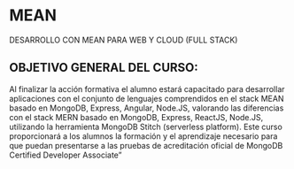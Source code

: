 # MEAN
DESARROLLO CON MEAN PARA WEB Y CLOUD (FULL STACK)

## OBJETIVO GENERAL DEL CURSO:
Al finalizar la acción formativa el alumno estará capacitado para desarrollar aplicaciones con el conjunto de lenguajes
comprendidos en el stack MEAN basado en MongoDB, Express, Angular, Node.JS, valorando las diferencias con el stack MERN
basado en MongoDB, Express, ReactJS, Node.JS, utilizando la herramienta MongoDB Stitch (serverless platform).
Este curso proporcionará a los alumnos la formación y el aprendizaje necesario para que puedan presentarse a las pruebas de
acreditación oficial de MongoDB Certified Developer Associate”

